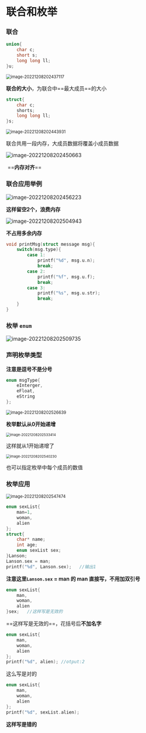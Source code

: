 # 联合和枚举

### 联合

```c
union{
    char c;
    short s;
    long long ll;
}u;
```

<img src="images/image-20221208202437117.png" alt="image-20221208202437117" style="zoom:80%;" />

**联合的大小**，为联合中==最大成员==的大小

```c
struct{
    char c;
    shorts;
    long long ll;
}s;
```

<img src="images/image-20221208202443931.png" alt="image-20221208202443931" style="zoom:80%;" />

联合共用一段内存，大成员数据将覆盖小成员数据

![image-20221208202450663](images/image-20221208202450663.png)

​															==**内存对齐**==

### 联合应用举例

![image-20221208202456223](images/image-20221208202456223.png)

**这样留空2个，浪费内存**

![image-20221208202504943](images/image-20221208202504943.png)

**不占用多余内存**

```c
void printMsg(struct message msg){
    switch(msg.type){
        case 1:
            printf("%d", msg.u.n);
            break;
        case 2:
            printf("%f", msg.u.f);
            break;
        case 3:
            printf("%s", msg.u.str);
            break;
    }
}
```

### 枚举  `enum`

![image-20221208202509735](images/image-20221208202509735.png)

### 声明枚举类型

**注意是逗号不是分号**

```c
enum msgType{
    eInterger,
    eFloat,
    eString
};
```

<img src="images/image-20221208202526639.png" alt="image-20221208202526639" style="zoom:80%;" />

**枚举默认从0开始递增**

<img src="images/image-20221208202533414.png" alt="image-20221208202533414" style="zoom:67%;" />

这样就从1开始递增了

<img src="images/image-20221208202540230.png" alt="image-20221208202540230" style="zoom:67%;" />

也可以指定枚举中每个成员的数值

### 枚举应用

<img src="images/image-20221208202547474.png" alt="image-20221208202547474" style="zoom: 80%;" />

```c
enum sexList{
    man=1,
    woman,
    alien
};
struct{
    char* name;
    int age;
    enum sexList sex;
}Lanson;
Lanson.sex = man;		
printf("%d", Lanson.sex);   //输出1
```

**注意这里`Lanson.sex` = man 的 man 直接写，不用加双引号**

```c
enum sexList{
    man,
    woman,
    alien
}sex;   //这样写是无效的
```

==这样写是无效的==，花括号后**不加名字**

```c
enum sexList{
    man,
    woman,
    alien
};
printf("%d", alien); //otput:2
```

这么写是对的

```c
enum sexList{
    man,
    woman,
    alien
};
printf("%d", sexList.alien);
```

**这样写是错的**